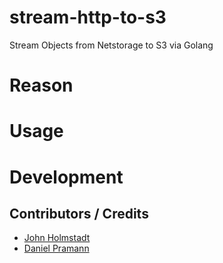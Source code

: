 # stream-http-to-s3
Stream Objects from Netstorage to S3 via Golang

# Reason

# Usage

# Development

## Contributors / Credits

* [John Holmstadt](https://github.com/jholmstadt)
* [Daniel Pramann](https://github.com/praymann)
